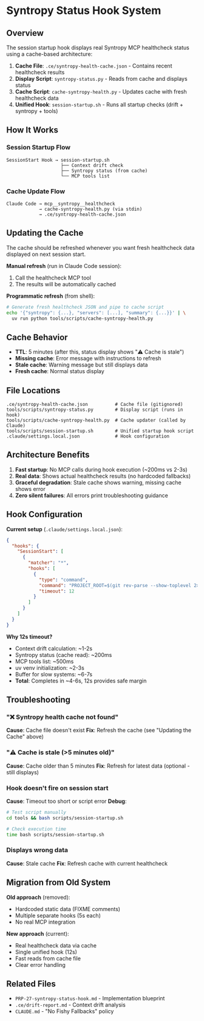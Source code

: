 # Syntropy Status Hook System

## Overview

The session startup hook displays real Syntropy MCP healthcheck status using a cache-based architecture:

1. **Cache File**: `.ce/syntropy-health-cache.json` - Contains recent healthcheck results
2. **Display Script**: `syntropy-status.py` - Reads from cache and displays status
3. **Cache Script**: `cache-syntropy-health.py` - Updates cache with fresh healthcheck data
4. **Unified Hook**: `session-startup.sh` - Runs all startup checks (drift + syntropy + tools)

## How It Works

### Session Startup Flow

```
SessionStart Hook → session-startup.sh
                    ├── Context drift check
                    ├── Syntropy status (from cache)
                    └── MCP tools list
```

### Cache Update Flow

```
Claude Code → mcp__syntropy__healthcheck
            → cache-syntropy-health.py (via stdin)
            → .ce/syntropy-health-cache.json
```

## Updating the Cache

The cache should be refreshed whenever you want fresh healthcheck data displayed on next session start.

**Manual refresh** (run in Claude Code session):

1. Call the healthcheck MCP tool
2. The results will be automatically cached

**Programmatic refresh** (from shell):

```bash
# Generate fresh healthcheck JSON and pipe to cache script
echo '{"syntropy": {...}, "servers": [...], "summary": {...}}' | \
  uv run python tools/scripts/cache-syntropy-health.py
```

## Cache Behavior

- **TTL**: 5 minutes (after this, status display shows "⚠️ Cache is stale")
- **Missing cache**: Error message with instructions to refresh
- **Stale cache**: Warning message but still displays data
- **Fresh cache**: Normal status display

## File Locations

```
.ce/syntropy-health-cache.json          # Cache file (gitignored)
tools/scripts/syntropy-status.py        # Display script (runs in hook)
tools/scripts/cache-syntropy-health.py  # Cache updater (called by Claude)
tools/scripts/session-startup.sh        # Unified startup hook script
.claude/settings.local.json             # Hook configuration
```

## Architecture Benefits

1. **Fast startup**: No MCP calls during hook execution (~200ms vs 2-3s)
2. **Real data**: Shows actual healthcheck results (no hardcoded fallbacks)
3. **Graceful degradation**: Stale cache shows warning, missing cache shows error
4. **Zero silent failures**: All errors print troubleshooting guidance

## Hook Configuration

**Current setup** (`.claude/settings.local.json`):

```json
{
  "hooks": {
    "SessionStart": [
      {
        "matcher": "*",
        "hooks": [
          {
            "type": "command",
            "command": "PROJECT_ROOT=$(git rev-parse --show-toplevel 2>/dev/null || pwd) && cd \"$PROJECT_ROOT/tools\" && bash scripts/session-startup.sh",
            "timeout": 12
          }
        ]
      }
    ]
  }
}
```

**Why 12s timeout?**
- Context drift calculation: ~1-2s
- Syntropy status (cache read): ~200ms
- MCP tools list: ~500ms
- uv venv initialization: ~2-3s
- Buffer for slow systems: ~6-7s
- **Total**: Completes in ~4-6s, 12s provides safe margin

## Troubleshooting

### "❌ Syntropy health cache not found"

**Cause**: Cache file doesn't exist
**Fix**: Refresh the cache (see "Updating the Cache" above)

### "⚠️ Cache is stale (>5 minutes old)"

**Cause**: Cache older than 5 minutes
**Fix**: Refresh for latest data (optional - still displays)

### Hook doesn't fire on session start

**Cause**: Timeout too short or script error
**Debug**:
```bash
# Test script manually
cd tools && bash scripts/session-startup.sh

# Check execution time
time bash scripts/session-startup.sh
```

### Displays wrong data

**Cause**: Stale cache
**Fix**: Refresh cache with current healthcheck

## Migration from Old System

**Old approach** (removed):
- Hardcoded static data (FIXME comments)
- Multiple separate hooks (5s each)
- No real MCP integration

**New approach** (current):
- Real healthcheck data via cache
- Single unified hook (12s)
- Fast reads from cache file
- Clear error handling

## Related Files

- `PRP-27-syntropy-status-hook.md` - Implementation blueprint
- `.ce/drift-report.md` - Context drift analysis
- `CLAUDE.md` - "No Fishy Fallbacks" policy
